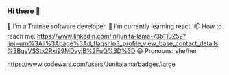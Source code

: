 ### Hi there 👋

🔭 I’m a Trainee software developer. 
🌱 I’m currently learning react.
 📫 How to reach me: https://www.linkedin.com/in/junita-lama-73b110252?lipi=urn%3Ali%3Apage%3Ad_flagship3_profile_view_base_contact_details%3BqyVSStx2Rxi99MDvyjB%2FuQ%3D%3D
😄 Pronouns: she/her

https://www.codewars.com/users/Junitalama/badges/large
